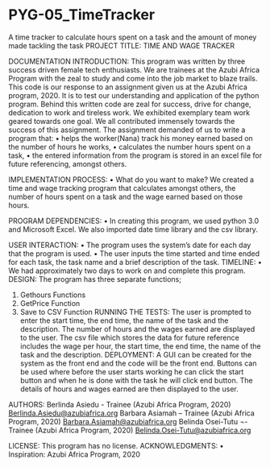 # PYG-05_TimeTracker
A time tracker to calculate hours spent on a task and the amount of money made tackling the task
PROJECT TITLE: TIME AND WAGE TRACKER

DOCUMENTATION
INTRODUCTION:
This program was written by three success driven female tech enthusiasts. We are trainees at the Azubi Africa Program with the zeal to study and come into the job market to blaze trails. This code is our response to an assignment given us at the Azubi Africa program, 2020. It is to test our understanding and application of the python program. 
Behind this written code are zeal for success, drive for change, dedication to work and tireless work. We exhibited exemplary team work geared towards one goal. We all contributed immensely towards the success of this assignment.
The assignment demanded of us to write a program that:
•	helps the worker(Nana) track his money earned based on the number of hours he works,
•	calculates the number hours spent on a task, 
•	the entered information from the program is stored in an excel file for future referencing,
amongst others.

IMPLEMENTATION PROCESS:
•	What do you want to make?
We created a time and wage tracking program that calculates amongst others, the number of hours spent on a task and the wage earned based on those hours. 

PROGRAM DEPENDENCIES:
•	In creating this program, we used python 3.0 and Microsoft Excel. We also imported date time library and the csv library. 

USER INTERACTION:
•	The program uses the system’s date for each day that the program is used.
•	The user inputs the time started and time ended for each task, the task name and a brief description of the task.
TIMELINE:
•	We had approximately two days to work on and complete this program.
DESIGN:
The program has three separate functions;
1.	Gethours Functions
2.	GetPrice Function
3.	Save to CSV Function
RUNNING THE TESTS:
The user is prompted to enter the start time, the end time, the name of the task and the description. 
The number of hours and the wages earned are displayed to the user.
The csv file which stores the data for future reference includes the wage per hour, the start time, the end time, the name of the task and the description. 
DEPLOYMENT:
A GUI can be created for the system as the front end and the code will be the front end. Buttons can be used where before the user starts working he can click the start button and when he is done with the task he will click end button. The details of hours and wages earned are then displayed to the user. 

AUTHORS:
Berlinda Asiedu - Trainee (Azubi Africa Program, 2020)
Berlinda.Asiedu@azubiafrica.org
Barbara Asiamah – Trainee (Azubi Africa Program, 2020)
Barbara.Asiamah@azubiafrica.org
Belinda Osei-Tutu ¬- Trainee (Azubi Africa Program, 2020)
Belinda.Osei-Tutu@azubiafrica.org 

LICENSE:
This program has no license.
ACKNOWLEDGMENTS:
•	Inspiration: Azubi Africa Program, 2020
